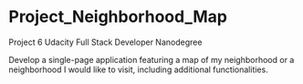 # Project_Neighborhood_Map
Project 6 Udacity Full Stack Developer Nanodegree

Develop a single-page application featuring a map of my neighborhood or a neighborhood I would like to visit, including additional functionalities.
